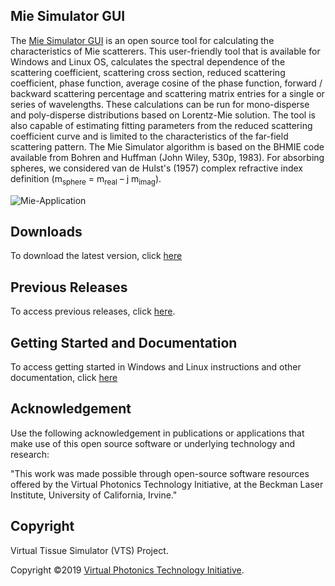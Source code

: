 ## Mie Simulator GUI
The [Mie Simulator GUI](https://github.com/VirtualPhotonics/MieSimulatorGUI/wiki) is an open source tool for calculating the characteristics of Mie scatterers. This user-friendly tool that is available for Windows and Linux OS, calculates the spectral dependence of the scattering coefficient, scattering cross section, reduced scattering coefficient, phase function, average cosine of the phase function, forward / backward scattering percentage and scattering matrix entries for a single or series of wavelengths. These calculations can be run for mono-disperse and poly-disperse distributions based on Lorentz-Mie solution. The tool is also capable of estimating fitting parameters from the reduced scattering coefficient curve and is limited to the characteristics of the far-field scattering pattern. The Mie Simulator algorithm is based on the BHMIE code available from Bohren and Huffman (John Wiley, 530p, 1983). For absorbing spheres, we considered van de Hulst's (1957) complex refractive index definition (m<sub>sphere</sub> = m<sub>real</sub> – j m<sub>imag</sub>). 

![Mie-Application](https://github.com/VirtualPhotonics/MieSimulatorGUI/wiki/images/Mie-Simulator-GUI-Screenshot.png)

## Downloads
To download the latest version, click [here](https://github.com/VirtualPhotonics/MieSimulatorGUI/wiki/Downloads)

## Previous Releases
To access previous releases, click [here](https://github.com/VirtualPhotonics/MieSimulatorGUI/releases). 

## Getting Started and Documentation
To access getting started in Windows and Linux instructions and other documentation, click [here](https://github.com/VirtualPhotonics/MieSimulatorGUI/wiki)

## Acknowledgement
Use the following acknowledgement in publications or applications that make use of this open source software or underlying technology and research:

"This work was made possible through open-source software resources offered by the Virtual Photonics Technology Initiative, at the Beckman Laser Institute, University of California, Irvine."

## Copyright
Virtual Tissue Simulator (VTS) Project.

Copyright ©2019 [Virtual Photonics Technology Initiative](https://virtualphotonics.org/).
